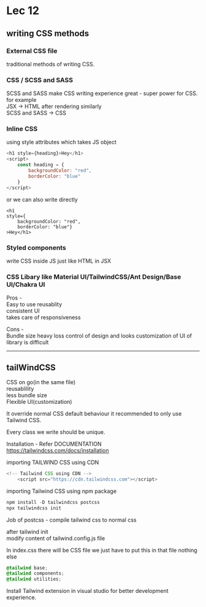 # Lec 12

## writing CSS methods

### External CSS file  

traditional methods of writing CSS.  

### CSS / SCSS and SASS  

SCSS and SASS make CSS writing experience great - super power for CSS.
for example  
JSX -> HTML after rendering similarly  
SCSS and SASS -> CSS  

### Inline CSS  

using style attributes which takes JS object  

```javascript
<h1 style={heading}>Hey</h1>
<script>  
    const heading = {
        backgroundColor: "red",
        borderColor: "blue"
    }
</script>
```
or we can also write directly
```
<h1 
style={
    backgroundColor: "red",
    borderColor: "blue"}
>Hey</h1>
```

### Styled components  

write CSS inside JS just like HTML in JSX

### CSS Libary like Material UI/TailwindCSS/Ant Design/Base UI/Chakra UI

Pros -  
Easy to use
reusablity  
consistent UI  
takes care of responsiveness

Cons -  
Bundle size heavy
loss control of design and looks
customization of UI of library is difficult  

---

## tailWindCSS

CSS on go(in the same file)  
reusablility  
less bundle size  
Flexible UI(customization)  

It override normal CSS default behaviour it recommended
to only use Tailwind CSS.  

Every class we write should be unique.

Installation - Refer DOCUMENTATION  https://tailwindcss.com/docs/installation  

importing TAILWIND CSS using CDN

```javascript
<!-- Tailwind CSS using CDN -->
    <script src="https://cdn.tailwindcss.com"></script>
```

importing Tailwind CSS using npm package

```javascript
npm install -D tailwindcss postcss
npx tailwindcss init
```

Job of postcss - compile tailwind css to normal css

after tailwind init  
modify content of tailwind.config.js file

In index.css there will be CSS file we just have to put this in that file nothing else

```CSS
@tailwind base;
@tailwind components;
@tailwind utilities;
```

Install Tailwind extension in visual studio for better development experience.